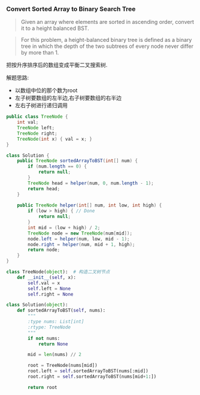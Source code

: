 ### Convert Sorted Array to Binary Search Tree

> Given an array where elements are sorted in ascending order, convert it to a height balanced BST.

> For this problem, a height-balanced binary tree is defined as a binary tree in which the depth of the two subtrees of every node never differ by more than 1.

把按升序排序后的数组变成平衡二叉搜索树.

解题思路:
* 以数组中位的那个数为root
* 左子树要数组的左半边,右子树要数组的右半边
* 左右子树进行递归调用

```Java
public class TreeNode {
    int val;
    TreeNode left;
    TreeNode right;
    TreeNode(int x) { val = x; }
}

class Solution {
    public TreeNode sortedArrayToBST(int[] num) {
        if (num.length == 0) {
            return null;
        }
        TreeNode head = helper(num, 0, num.length - 1);
        return head;
    }
    
    public TreeNode helper(int[] num, int low, int high) {
        if (low > high) { // Done
            return null;
        }
        int mid = (low + high) / 2;
        TreeNode node = new TreeNode(num[mid]);
        node.left = helper(num, low, mid - 1);
        node.right = helper(num, mid + 1, high);
        return node;
    }
}
```

```Python
class TreeNode(object):  # 构造二叉树节点
    def __init__(self, x):
        self.val = x
        self.left = None
        self.right = None

class Solution(object):
    def sortedArrayToBST(self, nums):
        """
        :type nums: List[int]
        :rtype: TreeNode
        """
        if not nums:
            return None

        mid = len(nums) // 2

        root = TreeNode(nums[mid])
        root.left = self.sortedArrayToBST(nums[:mid])
        root.right = self.sortedArrayToBST(nums[mid+1:])

        return root
```